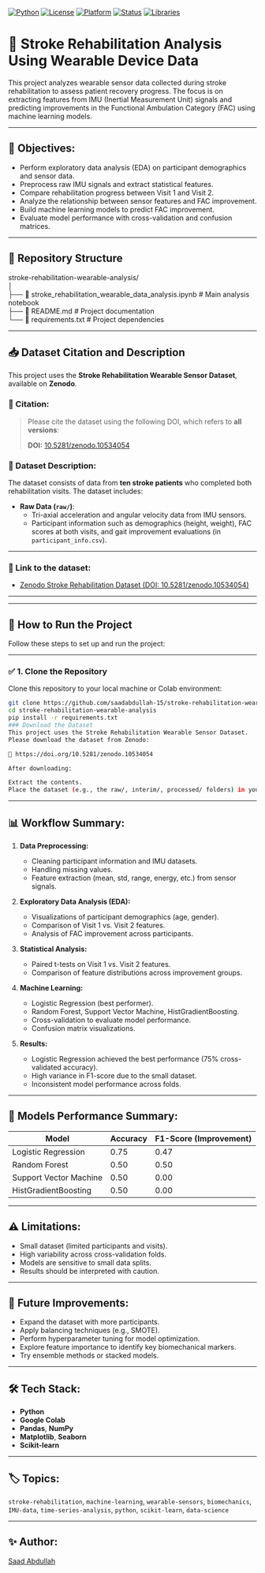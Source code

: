 [![Python](https://img.shields.io/badge/Python-3.9-blue.svg)](https://www.python.org/)
[![License](https://img.shields.io/badge/License-MIT-green.svg)](LICENSE)
[![Platform](https://img.shields.io/badge/Platform-Google%20Colab-orange.svg)](https://colab.research.google.com/github/saadabdullah-15/stroke-rehabilitation-wearable-analysis/blob/main/stroke_rehabilitation_wearable_data_analysis.ipynb)
[![Status](https://img.shields.io/badge/Status-Completed-brightgreen.svg)]()
[![Libraries](https://img.shields.io/badge/Libraries-pandas%2C%20numpy%2C%20matplotlib%2C%20seaborn%2C%20scikit--learn-grey.svg)]()


# 🧠 Stroke Rehabilitation Analysis Using Wearable Device Data

This project analyzes wearable sensor data collected during stroke rehabilitation to assess patient recovery progress. The focus is on extracting features from IMU (Inertial Measurement Unit) signals and predicting improvements in the Functional Ambulation Category (FAC) using machine learning models.

---

## 📌 Objectives:
- Perform exploratory data analysis (EDA) on participant demographics and sensor data.
- Preprocess raw IMU signals and extract statistical features.
- Compare rehabilitation progress between Visit 1 and Visit 2.
- Analyze the relationship between sensor features and FAC improvement.
- Build machine learning models to predict FAC improvement.
- Evaluate model performance with cross-validation and confusion matrices.

---

## 📂 Repository Structure

stroke-rehabilitation-wearable-analysis/  
│  
├── 📄 stroke_rehabilitation_wearable_data_analysis.ipynb   # Main analysis notebook  
├── 📄 README.md                                            # Project documentation  
└── 📄 requirements.txt                                    # Project dependencies  

---

## 📥 Dataset Citation and Description

This project uses the **Stroke Rehabilitation Wearable Sensor Dataset**, available on **Zenodo**.

### 📌 Citation:
> Please cite the dataset using the following DOI, which refers to **all versions**:
>
> **DOI:** [10.5281/zenodo.10534054](https://doi.org/10.5281/zenodo.10534054)

### 📌 Dataset Description:
The dataset consists of data from **ten stroke patients** who completed both rehabilitation visits. The dataset includes:

- **Raw Data (`raw/`)**:
  - Tri-axial acceleration and angular velocity data from IMU sensors.
  - Participant information such as demographics (height, weight), FAC scores at both visits, and gait improvement evaluations (in `participant_info.csv`).
---

### 📌 Link to the dataset:
- [Zenodo Stroke Rehabilitation Dataset (DOI: 10.5281/zenodo.10534054)](https://doi.org/10.5281/zenodo.10534054)

---
---

## 🚀 How to Run the Project

Follow these steps to set up and run the project:

---

### ✅ 1. Clone the Repository
Clone this repository to your local machine or Colab environment:
```bash
git clone https://github.com/saadabdullah-15/stroke-rehabilitation-wearable-analysis.git
cd stroke-rehabilitation-wearable-analysis
pip install -r requirements.txt
### Download the Dataset
This project uses the Stroke Rehabilitation Wearable Sensor Dataset.
Please download the dataset from Zenodo:

🔗 https://doi.org/10.5281/zenodo.10534054

After downloading:

Extract the contents.
Place the dataset (e.g., the raw/, interim/, processed/ folders) in your working directory as required by the notebook.
```


---


## 📊 Workflow Summary:
1. **Data Preprocessing:**
   - Cleaning participant information and IMU datasets.
   - Handling missing values.
   - Feature extraction (mean, std, range, energy, etc.) from sensor signals.

2. **Exploratory Data Analysis (EDA):**
   - Visualizations of participant demographics (age, gender).
   - Comparison of Visit 1 vs. Visit 2 features.
   - Analysis of FAC improvement across participants.

3. **Statistical Analysis:**
   - Paired t-tests on Visit 1 vs. Visit 2 features.
   - Comparison of feature distributions across improvement groups.

4. **Machine Learning:**
   - Logistic Regression (best performer).
   - Random Forest, Support Vector Machine, HistGradientBoosting.
   - Cross-validation to evaluate model performance.
   - Confusion matrix visualizations.

5. **Results:**
   - Logistic Regression achieved the best performance (75% cross-validated accuracy).
   - High variance in F1-score due to the small dataset.
   - Inconsistent model performance across folds.

---

## 🧪 Models Performance Summary:
| Model                   | Accuracy | F1-Score (Improvement) |
|-------------------------|----------|------------------------|
| Logistic Regression     | 0.75     | 0.47                  |
| Random Forest           | 0.50     | 0.50                  |
| Support Vector Machine  | 0.50     | 0.00                  |
| HistGradientBoosting    | 0.50     | 0.00                  |

---

## ⚠️ Limitations:
- Small dataset (limited participants and visits).
- High variability across cross-validation folds.
- Models are sensitive to small data splits.
- Results should be interpreted with caution.

---

## 🚀 Future Improvements:
- Expand the dataset with more participants.
- Apply balancing techniques (e.g., SMOTE).
- Perform hyperparameter tuning for model optimization.
- Explore feature importance to identify key biomechanical markers.
- Try ensemble methods or stacked models.

---

## 🛠️ Tech Stack:
- **Python**
- **Google Colab**
- **Pandas**, **NumPy**
- **Matplotlib**, **Seaborn**
- **Scikit-learn**

---

## 🏷️ Topics:
`stroke-rehabilitation`, `machine-learning`, `wearable-sensors`, `biomechanics`, `IMU-data`, `time-series-analysis`, `python`, `scikit-learn`, `data-science`

---

## ✨ Author:
[Saad Abdullah](https://github.com/saadabdullah-15)

